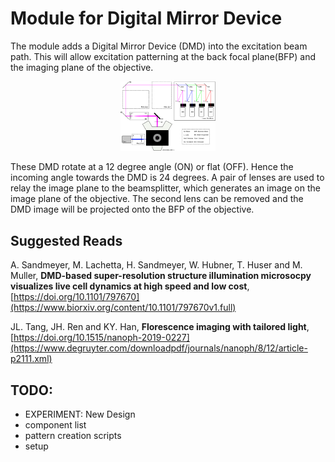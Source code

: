# Module for Digital Mirror Device

The module adds a Digital Mirror Device (DMD) into the excitation beam path. This will allow excitation patterning at the back focal plane(BFP) and the imaging plane of the objective.


<p align="center">
	<img src="/images/schematic.png" alt="DMD Schematic" width="30%">
</p>


These DMD rotate at a 12 degree angle (ON) or flat (OFF). Hence the incoming angle towards the DMD is 24 degrees. A pair of lenses are used to relay the image plane to the beamsplitter, which generates an image on the image plane of the objective. The second lens can be removed and the DMD image will be projected onto the BFP of the objective.

## Suggested Reads

A. Sandmeyer, M. Lachetta, H. Sandmeyer, W. Hubner, T. Huser and M. Muller, **DMD-based super-resolution structure illumination microsocpy visualizes live cell dynamics at high speed and low cost**, [https://doi.org/10.1101/797670](https://www.biorxiv.org/content/10.1101/797670v1.full)

JL. Tang, JH. Ren and KY. Han, **Florescence imaging with tailored light**, [https://doi.org/10.1515/nanoph-2019-0227](https://www.degruyter.com/downloadpdf/journals/nanoph/8/12/article-p2111.xml)


## TODO:
* EXPERIMENT: New Design
* component list
* pattern creation scripts
* setup
